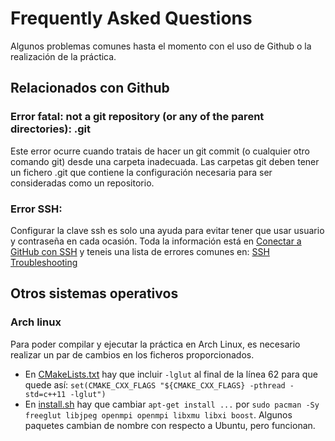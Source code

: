 # Frequently Asked Questions

Algunos problemas comunes hasta el momento con el uso de Github o la realización de la práctica.

## Relacionados con Github

### Error fatal: not a git repository (or any of the parent directories): .git

Este error ocurre cuando tratais de hacer un git commit (o cualquier otro comando git) desde una carpeta inadecuada. Las carpetas git deben tener un fichero .git que contiene la configuración necesaria para ser consideradas como un repositorio.

### Error SSH:

Configurar la clave ssh es solo una ayuda para evitar tener que usar usuario y contraseña en cada ocasión. Toda la información está en [Conectar a GitHub con SSH](https://docs.github.com/es/authentication/connecting-to-github-with-ssh) y teneis una lista de errores comunes en: [SSH Troubleshooting](https://docs.github.com/es/authentication/troubleshooting-ssh)


## Otros sistemas operativos

### Arch linux

Para poder compilar y ejecutar la práctica en Arch Linux, es necesario realizar un par de cambios en los ficheros proporcionados.
- En [CMakeLists.txt](CMakeLists.txt) hay que incluir `-lglut` al final de la línea 62 para que quede así: `set(CMAKE_CXX_FLAGS "${CMAKE_CXX_FLAGS} -pthread -std=c++11 -lglut")`
- En [install.sh](install.sh) hay que cambiar `apt-get install ...` por `sudo pacman -Sy freeglut libjpeg openmpi openmpi libxmu libxi boost`. Algunos paquetes cambian de nombre con respecto a Ubuntu, pero funcionan.
